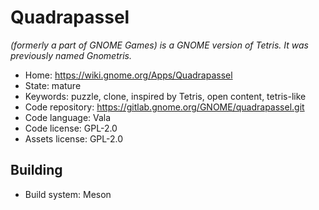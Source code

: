 # Quadrapassel

_(formerly a part of GNOME Games) is a GNOME version of Tetris. It was previously named Gnometris._

- Home: https://wiki.gnome.org/Apps/Quadrapassel
- State: mature
- Keywords: puzzle, clone, inspired by Tetris, open content, tetris-like
- Code repository: https://gitlab.gnome.org/GNOME/quadrapassel.git
- Code language: Vala
- Code license: GPL-2.0
- Assets license: GPL-2.0

## Building

- Build system: Meson

